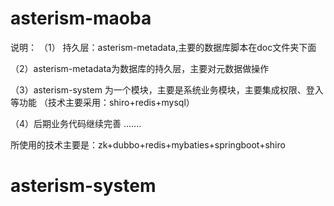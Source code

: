 # asterism-maoba

说明：
   （1） 持久层：asterism-metadata,主要的数据库脚本在doc文件夹下面
   
   （2）asterism-metadata为数据库的持久层，主要对元数据做操作
   
   （3）asterism-system 为一个模块，主要是系统业务模块，主要集成权限、登入等功能
         （技术主要采用：shiro+redis+mysql）
  
  
  （4）后期业务代码继续完善
  .......
  
  所使用的技术主要是：zk+dubbo+redis+mybaties+springboot+shiro 
  # asterism-system
